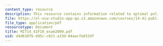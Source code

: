```yaml
---
content_type: resource
description: This resource contains information related to optimal policy.
file: https://ol-ocw-studio-app-qa.s3.amazonaws.com/courses/14-41-public-finance-and-public-policy-fall-2010/d4d610fbdd5cc021a33d04aacfe653df_MIT14_41F10_exam2009.pdf
file_type: application/pdf
resourcetype: Document
title: MIT14_41F10_exam2009.pdf
uid: d4d610fb-dd5c-c021-a33d-04aacfe653df
---
```


